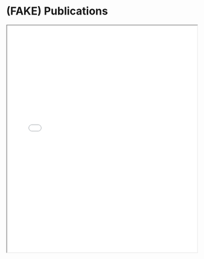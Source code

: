# (FAKE) Publications

<iframe width="100%" height="600" src="./media/Publications.pdf">
<!-- ## 2023
- [The effect of lactose intolerance on future lunar exploration. O'Brien et al., Nature 1234 2023](link_to_paper)
- [Is the Moon made of cheese? O'Brsien et al., Nature 1233 2023](link_to_paper)
## 2022
- [On ignoring experts within your field and claim everything is Aliens. O'Brien et al, "Science" 2022 ](link_to_paper)
## 1995
- ["Got your nose", a worrying rise in nasal robbery, O'Brien et al, 1st grade show and tell, 1995](link_to_paper) -->